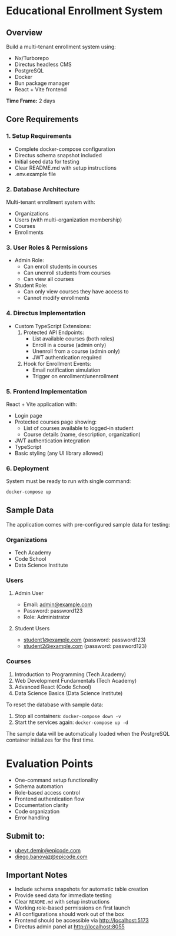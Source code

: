 # Educational Enrollment System

## Overview
Build a multi-tenant enrollment system using:
- Nx/Turborepo
- Directus headless CMS
- PostgreSQL
- Docker
- Bun package manager
- React + Vite frontend

**Time Frame:** 2 days

## Core Requirements

### 1. Setup Requirements
- Complete docker-compose configuration
- Directus schema snapshot included
- Initial seed data for testing
- Clear README.md with setup instructions
- .env.example file

### 2. Database Architecture
Multi-tenant enrollment system with:
- Organizations
- Users (with multi-organization membership)
- Courses
- Enrollments

### 3. User Roles & Permissions
- Admin Role:
  - Can enroll students in courses
  - Can unenroll students from courses
  - Can view all courses
- Student Role:
  - Can only view courses they have access to
  - Cannot modify enrollments

### 4. Directus Implementation
- Custom TypeScript Extensions:
  1. Protected API Endpoints:
     - List available courses (both roles)
     - Enroll in a course (admin only)
     - Unenroll from a course (admin only)
     - JWT authentication required
  2. Hook for Enrollment Events:
     - Email notification simulation
     - Trigger on enrollment/unenrollment

### 5. Frontend Implementation
React + Vite application with:
- Login page
- Protected courses page showing:
  - List of courses available to logged-in student
  - Course details (name, description, organization)
- JWT authentication integration
- TypeScript
- Basic styling (any UI library allowed)

### 6. Deployment
System must be ready to run with single command:
```bash
docker-compose up
```

## Sample Data

The application comes with pre-configured sample data for testing:

### Organizations
- Tech Academy
- Code School
- Data Science Institute

### Users
1. Admin User
   - Email: admin@example.com
   - Password: password123
   - Role: Administrator

2. Student Users
   - student1@example.com (password: password123)
   - student2@example.com (password: password123)

### Courses
1. Introduction to Programming (Tech Academy)
2. Web Development Fundamentals (Tech Academy)
3. Advanced React (Code School)
4. Data Science Basics (Data Science Institute)

To reset the database with sample data:
1. Stop all containers: `docker-compose down -v`
2. Start the services again: `docker-compose up -d`

The sample data will be automatically loaded when the PostgreSQL container initializes for the first time.

# Evaluation Points

-  One-command setup functionality
-  Schema automation
-  Role-based access control
-  Frontend authentication flow
-  Documentation clarity
-  Code organization
-  Error handling

## Submit to:

-  ubeyt.demir@epicode.com
-  diego.banovaz@epicode.com

## Important Notes

-  Include schema snapshots for automatic table creation
-  Provide seed data for immediate testing
-  Clear `README.md` with setup instructions
-  Working role-based permissions on first launch
-  All configurations should work out of the box
-  Frontend should be accessible via [http://localhost:5173](http://localhost:5173)
-  Directus admin panel at [http://localhost:8055](http://localhost:8055)